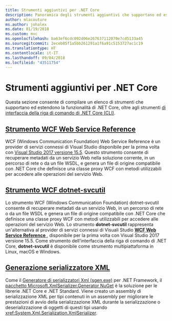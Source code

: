 ```yaml
---
title: Strumenti aggiuntivi per .NET Core
description: Panoramica degli strumenti aggiuntivi che supportano ed estendono la funzionalità di .NET Core.
author: mlacouture
ms.author: johalex
ms.date: 01/19/2018
ms.custom: mvc
ms.openlocfilehash: ba63ef6cdc092d06e267637112070e7cd5133a45
ms.sourcegitcommit: 2eceb05f1a5bb261291a1f6a91c5153727ac1c19
ms.translationtype: HT
ms.contentlocale: it-IT
ms.lasthandoff: 09/04/2018
ms.locfileid: "43511754"
---
```

# <a name="net-core-additional-tools"></a>Strumenti aggiuntivi per .NET Core

Questa sezione consente di compilare un elenco di strumenti che supportano ed estendono la funzionalità di .NET Core, oltre agli strumenti [di interfaccia della riga di comando di .NET Core (CLI)](..\tools\index.md).

## <a name="wcf-web-service-reference-toolwcf-web-service-reference-guidemd"></a>[Strumento WCF Web Service Reference](wcf-web-service-reference-guide.md)

WCF (Windows Communication Foundation) Web Service Reference è un provider di servizi connessi di Visual Studio disponibile per la prima volta con [Visual Studio 2017 versione 15.5](https://visualstudio.microsoft.com/news/releasenotes/vs2017-relnotes#WCFTools). Questo strumento consente di recuperare metadati da un servizio Web nella soluzione corrente, in un percorso di rete o da un file WSDL, e genera un file di origine compatibile con .NET Core che definisce una classe proxy WCF con metodi utilizzabili per accedere alle operazioni del servizio Web.

## <a name="wcf-dotnet-svcutil-tooldotnet-svcutil-guidemd"></a>[Strumento WCF dotnet-svcutil](dotnet-svcutil-guide.md)

Lo strumento WCF (Windows Communication Foundation) dotnet-svcutil consente di recuperare metadati da un servizio Web, in un percorso di rete o da un file WSDL e genera un file di origine compatibile con .NET Core che definisce una classe proxy WCF con metodi utilizzabili per accedere alle operazioni del servizio Web. Lo strumento **dotnet-svcutil** rappresenta un'alternativa al provider di servizi connessi di Visuali Studio [ **WCF Web Service Reference** ](wcf-web-service-reference-guide.md), disponibile per la prima volta con Visual Studio 2017 versione 15.5. Come strumento dell'interfaccia della riga di comando di .NET Core, **dotnet-svcutil** è disponibile come strumento multipiattaforma in Linux, macOS e Windows.

## <a name="xml-serializer-generatorxml-serializer-generatormd"></a>[Generazione serializzatore XML](xml-serializer-generator.md)

Come il [Generatore di serializzatori Xml (sgen.exe)](../../standard/serialization/xml-serializer-generator-tool-sgen-exe.md) per .NET Framework, il [pacchetto Microsoft.XmlSerializer.Generator NuGet](https://www.nuget.org/packages/Microsoft.XmlSerializer.Generator) è la soluzione per le librerie .NET Core e .NET Standard. Viene creato un assembly di serializzazione XML per tipi contenuti in un assembly per migliorare le prestazioni di avvio della serializzazione XML durante la serializzazione o deserializzazione di oggetti di questi tipi usando <xref:System.Xml.Serialization.XmlSerializer>.